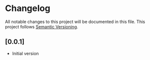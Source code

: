# Changelog
All notable changes to this project will be documented in this file.
This project follows [Semantic Versioning](https://semver.org/).

## [0.0.1]
- Initial version
